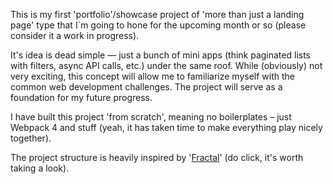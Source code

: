 This is my first 'portfolio'/showcase project of 'more than just a landing page' type that I`m going to hone for the upcoming month or so (please consider it a work in progress).

It's idea is dead simple — just a bunch of mini apps (think paginated lists with filters, async API calls, etc.) under the same roof. While (obviously) not very exciting, this concept will allow me to familiarize myself with the common web development challenges. The project will serve as a foundation for my future progress.

I have built this project 'from scratch', meaning no boilerplates – just Webpack 4 and stuff (yeah, it has taken time to make everything play nicely together).

The project structure is heavily inspired by '[Fractal](https://hackernoon.com/fractal-a-react-app-structure-for-infinite-scale-4dab943092af)' (do click, it's worth taking a look).
